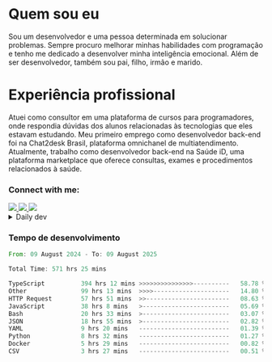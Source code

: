 # Quem sou eu
Sou um desenvolvedor e uma pessoa determinada em solucionar problemas. Sempre procuro melhorar minhas habilidades com programação e tenho me dedicado a desenvolver minha inteligência emocional. Além de ser desenvolvedor, também sou pai, filho, irmão e marido.

# Experiência profissional
Atuei como consultor em uma plataforma de cursos para programadores, onde respondia dúvidas dos alunos relacionadas às tecnologias que eles estavam estudando.
Meu primeiro emprego como desenvolvedor back-end foi na Chat2desk Brasil, plataforma omnichanel de multiatendimento.
Atualmente, trabalho como desenvolvedor back-end na Saúde iD, uma plataforma marketplace que oferece consultas, exames e procedimentos relacionados à saúde.

### Connect with me:
<a href="https://www.linkedin.com/in/theusmoreira" target="_blank" >
<img src="https://img.shields.io/badge/linkedin-%230077B5.svg?&style=for-the-badge&logo=linkedin&logoColor=white ">
</a>
<a href="https://www.instagram.com/matheus.s.moreira/" target="_blank">
<img src="https://img.shields.io/badge/instagram-%23E4405F.svg?&style=for-the-badge&logo=instagram&logoColor=white">
</a>
<a href="mailto:matheussm301@gmail.com"  target="_blank">
<img src="https://img.shields.io/badge/gmail-%23E4405F.svg?&style=for-the-badge&logo=gmail&logoColor=white">
</a>


<details>
  <summary>Daily dev </summary>
<p>
  <a href="https://app.daily.dev/matheussantos"><img src="https://github.com/matheus-santos-moreira/matheus-santos-moreira/blob/master/devcard.svg" width="200" alt="Matheus Santos's Dev Card"/></a>
 </p>
</details>

<h3>Tempo de desenvolvimento</h3>

<!--START_SECTION:waka-->

```rust
From: 09 August 2024 - To: 09 August 2025

Total Time: 571 hrs 25 mins

TypeScript          394 hrs 12 mins >>>>>>>>>>>>>>>----------   58.78 %
Other               99 hrs 13 mins  >>>>---------------------   14.80 %
HTTP Request        57 hrs 51 mins  >>-----------------------   08.63 %
JavaScript          38 hrs 8 mins   >------------------------   05.69 %
Bash                20 hrs 33 mins  >------------------------   03.07 %
JSON                18 hrs 55 mins  >------------------------   02.82 %
YAML                9 hrs 20 mins   -------------------------   01.39 %
Python              8 hrs 32 mins   -------------------------   01.27 %
Docker              5 hrs 29 mins   -------------------------   00.82 %
CSV                 3 hrs 27 mins   -------------------------   00.51 %
```

<!--END_SECTION:waka-->
